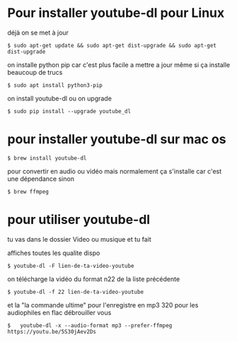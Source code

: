 
Pour installer youtube-dl pour Linux
================================== 
 déjà on se met à jour
 ````````````````````````````````````````````````````````````````````````````````````````
$ sudo apt-get update && sudo apt-get dist-upgrade && sudo apt-get dist-upgrade
````````````````````````````````````````````````````````````````````````````````````````
on installe python pip car c'est plus facile a mettre a jour même si  ça installe beaucoup de trucs
````````````````````````````````````````````````````````````````````````````````````````
$ sudo apt install python3-pip
````````````````````````````````````````````````````````````````````````````````````````

on install youtube-dl ou on upgrade

````````````````````````````````````````````````````````````````````````````````````````
$ sudo pip install --upgrade youtube_dl
````````````````````````````````````````````````````````````````````````````````````````


pour installer youtube-dl sur mac os 
=========================================
````````````````````````````````````````````````````````````````````````````````````````
$ brew install youtube-dl
````````````````````````````````````````````````````````````````````````````````````````

pour convertir en audio ou vidéo 
mais normalement ça s'installe car c'est une dépendance sinon
````````````````````````````````````````````````````````````````````````````````````````
$ brew ffmpeg  
````````````````````````````````````````````````````````````````````````````````````````

pour  utiliser youtube-dl
======================================
tu vas dans le dossier Video ou musique 
 et tu fait 
 

 affiches toutes les qualite dispo 
````````````````````````````````````````````````````````````````````````````````````````
$ youtube-dl -F lien-de-ta-video-youtube
````````````````````````````````````````````````````````````````````````````````````````


  on télécharge la vidéo du format n22 de la liste précédente
````````````````````````````````````````````````````````````````````````````````````````
$ youtube-dl -f 22 lien-de-ta-video-youtube
````````````````````````````````````````````````````````````````````````````````````````


 et la "la commande ultime" pour l'enregistre en mp3 320  pour les audiophiles en flac débrouiller vous 
````````````````````````````````````````````````````````````````````````````````````````
$   youtube-dl -x --audio-format mp3 --prefer-ffmpeg  https://youtu.be/5S30jAev2Ds       
````````````````````````````````````````````````````````````````````````````````````````





